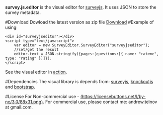 **survey.js.editor** is the visual editor for [surveyjs](https://github.com/andrewtelnov/surveyjs). It uses JSON to store the survey metadata.

#Download
Dowload the latest version as zip file [Download](http://surveyjs.org/downloads/surveyjs.editor.zip)
#Example of using
```
<div id="surveyjseditor"></div>
<script type="text/javascript">
	var editor = new SurveyEditor.SurveyEditor("surveyjseditor");
	//set/get the result
	editor.text = JSON.stringify({pages:[questions:[{ name: "rateme", type: "rating" }]]});
</script>
```
See the visual editor in [action](http://surveyjs.org/builder/).

#Dependencies
The visual library is depends from: [surveyjs](http://surveyjs.org), [knockoutjs](http://knockoutjs.com) and [bootstrap](http://getbootstrap.com).

#License
For Non-commercial use - [(https://licensebuttons.net/l/by-nc/3.0/88x31.png)](http://creativecommons.org/licenses/by-nc/3.0/legalcode).
For commercial use, please contact me: andrew.telnov at gmail.com.  